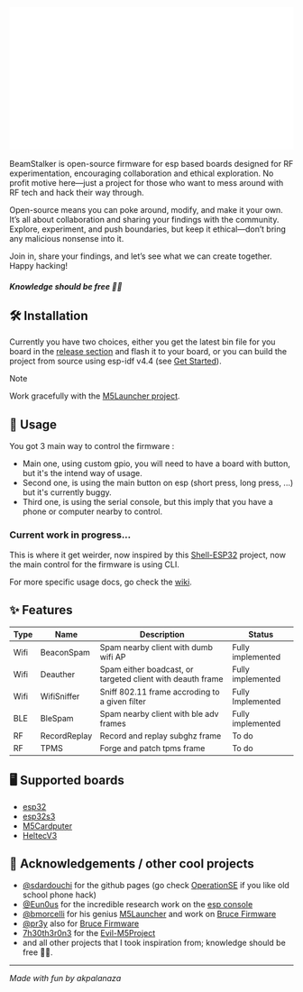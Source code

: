 ![](https://github.com/Retr0Kr0dy/BeamStalker/blob/main/assets/beamstalker.png)

BeamStalker is open-source firmware for esp based boards designed for RF experimentation, encouraging collaboration and ethical exploration. No profit motive here—just a project for those who want to mess around with RF tech and hack their way through.

Open-source means you can poke around, modify, and make it your own. It’s all about collaboration and sharing your findings with the community. Explore, experiment, and push boundaries, but keep it ethical—don’t bring any malicious nonsense into it. 

Join in, share your findings, and let’s see what we can create together. Happy hacking!

##### Knowledge should be free 🏴‍☠️

## 🛠️ Installation

Currently you have two choices, either you get the latest bin file for you board in the [release section](https://github.com/Retr0Kr0dy/BeamStalker/releases) and flash it to your board, or you can build the project from source using esp-idf v4.4 (see [Get Started](https://retr0kr0dy.github.io/BeamStalker/Setup.html)).

> [!NOTE]
> Work gracefully with the [M5Launcher project](https://github.com/bmorcelli/M5Stick-Launcher).

## 📖 Usage

You got 3 main way to control the firmware :

- Main one, using custom gpio, you will need to have a board with button, but it's the intend way of usage.
- Second one, is using the main button on esp (short press, long press, ...) but it's currently buggy.
- Third one, is using the serial console, but this imply that you have a phone or computer nearby to control.

### Current work in progress...

This is where it get weirder, now inspired by this [Shell-ESP32](https://github.com/Eun0us/Shell-ESP32) project, now the main control for the firmware is using CLI.

For more specific usage docs, go check the [wiki](https://retr0kr0dy.github.io/BeamStalker).

## ✨ Features

|Type|Name|Description|Status|
|-|-|-|-|
|Wifi|BeaconSpam|Spam nearby client with dumb wifi AP|Fully implemented|
|Wifi|Deauther|Spam either boadcast, or targeted client with deauth frame|Fully implemented|
|Wifi|WifiSniffer|Sniff 802.11 frame accroding to a given filter|Fully Implemented|
|BLE|BleSpam|Spam nearby client with ble adv frames|Fully implemented|
|RF|RecordReplay|Record and replay subghz frame|To do|
|RF|TPMS|Forge and patch tpms frame|To do|

## 🖥️ Supported boards

- [esp32](https://www.espressif.com/en/products/socs/esp32)
- [esp32s3](https://www.espressif.com/en/products/socs/esp32s3)
- [M5Cardputer](https://shop.m5stack.com/products/m5stack-cardputer-kit-w-m5stamps3)
- [HeltecV3](https://heltec.org/project/wifi-lora-32-v3/)

## 🙏 Acknowledgements / other cool projects

- [@sdardouchi](https://github.com/sdardouchi) for the github pages (go check [OperationSE](https://github.com/OperationSE) if you like old school phone hack) 
- [@Eun0us](https://github.com/Eun0us) for the incredible research work on the [esp console](https://github.com/Eun0us/Shell-ESP32)
- [@bmorcelli](https://github.com/bmorcelli) for his genius [M5Launcher](https://github.com/bmorcelli/Launcher) and work on [Bruce Firmware](https://github.com/pr3y/Bruce)
- [@pr3y](https://github.com/pr3y) also for [Bruce Firmware](https://github.com/pr3y/Bruce)
- [7h30th3r0n3](https://github.com/7h30th3r0n3) for the [Evil-M5Project](https://github.com/7h30th3r0n3/Evil-M5Project)
- and all other projects that I took inspiration from; knowledge should be free 🏴‍☠️.
---
*Made with fun by akpalanaza*

